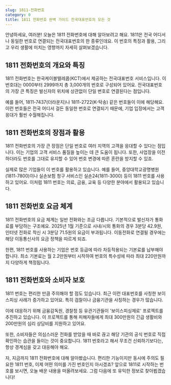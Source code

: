 ```yaml
---
slug: 1811-전화번호
category: 0
title: 1811 전화번호 완벽 가이드 전국대표번호의 모든 것
---
```


안녕하세요, 여러분! 오늘은 1811 전화번호에 대해 알아보려고 해요. 1811은 전국 어디서나 동일한 번호로 연결되는 전국대표번호의 한 종류인데요. 이 번호의 특징과 활용, 그리고 우리 생활에 미치는 영향까지 자세히 살펴보겠습니다.

## 1811 전화번호의 개요와 특징

1811 전화번호는 한국케이블텔레콤(KCT)에서 제공하는 전국대표번호 서비스입니다. 이 번호대는 0000부터 2999까지 총 3,000개의 번호로 구성되어 있어요. 전국대표번호의 가장 큰 특징은 발신자의 위치에 상관없이 단일 번호로 연결된다는 점입니다.

예를 들어, 1811-7437(더라운지)나 1811-2722(K-탁송) 같은 번호들이 이에 해당해요. 이런 번호들은 전국 어디서 걸든 동일한 번호로 연결되기 때문에, 기업 입장에서는 고객 응대가 훨씬 수월해집니다.

## 1811 전화번호의 장점과 활용

1811 전화번호의 가장 큰 장점은 단일 번호로 여러 지역의 고객을 응대할 수 있다는 점입니다. 이는 기업의 고객 서비스 품질을 높이는 데 큰 도움이 됩니다. 또한, 사업장을 이전하더라도 번호를 그대로 유지할 수 있어 번호 변경에 따른 혼란을 방지할 수 있죠.

실제로 많은 기업들이 이 번호를 활용하고 있습니다. 예를 들어, 중앙대학교광명병원(1811-7800)이나 실손보험 청구 서비스인 실손24(1811-3000) 등이 1811 번호를 사용하고 있어요. 이처럼 1811 번호는 의료, 금융, 교육 등 다양한 분야에서 활용되고 있습니다.

## 1811 전화번호 요금 체계

1811 전화번호의 요금 체계는 일반 전화와는 조금 다릅니다. 기본적으로 발신자가 통화료를 부담하는 구조예요. 2025년 1월 기준으로 시내/시외 통화의 경우 3분당 42.9원, 인터넷 전화로 착신 시 3분당 71.5원의 요금이 부과됩니다. 이동전화로 연결될 경우에는 해당 이동통신사의 요금 정책을 따르게 되죠.

한편, 1811 번호를 사용하는 기업은 번호 등급에 따라 차등적용되는 기본료를 납부해야 합니다. 최소 기본료는 월 2.2만원부터 시작하여 번호의 특수성에 따라 최대 220만원까지 다양하게 책정됩니다.

## 1811 전화번호와 소비자 보호

1811 번호는 편리한 만큼 주의해야 할 점도 있습니다. 최근 이런 대표번호를 사칭한 보이스피싱 사례가 증가하고 있어요. 특히 검찰이나 금융기관을 사칭하는 경우가 많습니다.

이에 대응하기 위해 금융감독원, 경찰청 등 유관기관들이 '보이스피싱제로' 프로젝트를 추진하고 있습니다. 이 프로젝트를 통해 피해자들에게 최대 300만원의 긴급 생활비와 200만원의 심리 상담비를 지원하고 있어요.

또한, 소비자들은 의심스러운 전화를 받았을 때 바로 끊고 해당 기관의 공식 번호로 직접 확인하는 습관을 들이는 것이 중요합니다. 1811 번호라고 해서 무조건 신뢰하기보다는, 항상 경계심을 갖고 대응해야 해요.

자, 지금까지 1811 전화번호에 대해 알아봤습니다. 편리한 기능이지만 동시에 주의도 필요한 1811 번호, 이제 어떤 의미를 가진 번호인지 아시겠죠? 앞으로 1811로 시작하는 번호를 보시면, 오늘 배운 내용을 떠올려보세요. 그럼 다음에 또 유익한 정보로 찾아뵙겠습니다!